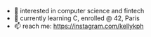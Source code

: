 - 👀 interested in computer science and fintech
- 🌱 currently learning C, enrolled @ 42, Paris
- 📫 reach me: https://instagram.com/kellykph

<!---
kellycious/kellycious is a ✨ special ✨ repository because its `README.md` (this file) appears on your GitHub profile.
You can click the Preview link to take a look at your changes.
--->
